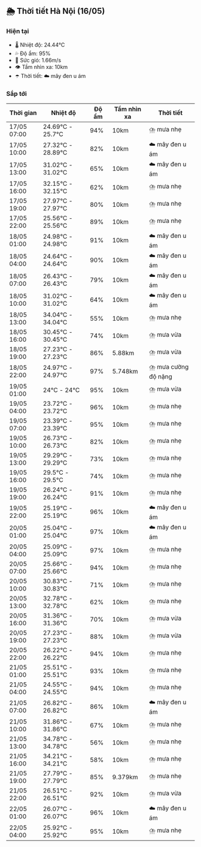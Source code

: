 ## 🌦️ Thời tiết Hà Nội (16/05)

### Hiện tại

- 🌡️ Nhiệt độ: 24.44℃
- 💦 Độ ẩm: 95%
- 💨 Sức gió: 1.66m/s
- 👁️ Tầm nhìn xa: 10km
- ☂️ Thời tiết: ☁️ mây đen u ám

### Sắp tới

| Thời gian | Nhiệt độ | Độ ẩm | Tầm nhìn xa | Thời tiết |
| --- | --- | --- | --- | --- |
| 17/05 07:00 | 24.69℃ - 25.7℃ | 94% | 10km | ⛈️ mưa nhẹ |
| 17/05 10:00 | 27.32℃ - 28.89℃ | 82% | 10km | ☁️ mây đen u ám |
| 17/05 13:00 | 31.02℃ - 31.02℃ | 65% | 10km | ☁️ mây đen u ám |
| 17/05 16:00 | 32.15℃ - 32.15℃ | 62% | 10km | ⛈️ mưa nhẹ |
| 17/05 19:00 | 27.97℃ - 27.97℃ | 80% | 10km | ⛈️ mưa nhẹ |
| 17/05 22:00 | 25.56℃ - 25.56℃ | 89% | 10km | ⛈️ mưa nhẹ |
| 18/05 01:00 | 24.98℃ - 24.98℃ | 91% | 10km | ☁️ mây đen u ám |
| 18/05 04:00 | 24.64℃ - 24.64℃ | 90% | 10km | ☁️ mây đen u ám |
| 18/05 07:00 | 26.43℃ - 26.43℃ | 79% | 10km | ☁️ mây đen u ám |
| 18/05 10:00 | 31.02℃ - 31.02℃ | 64% | 10km | ☁️ mây đen u ám |
| 18/05 13:00 | 34.04℃ - 34.04℃ | 55% | 10km | ⛈️ mưa nhẹ |
| 18/05 16:00 | 30.45℃ - 30.45℃ | 74% | 10km | ⛈️ mưa vừa |
| 18/05 19:00 | 27.23℃ - 27.23℃ | 86% | 5.88km | ⛈️ mưa vừa |
| 18/05 22:00 | 24.97℃ - 24.97℃ | 97% | 5.748km | ⛈️ mưa cường độ nặng |
| 19/05 01:00 | 24℃ - 24℃ | 95% | 10km | ⛈️ mưa vừa |
| 19/05 04:00 | 23.72℃ - 23.72℃ | 96% | 10km | ⛈️ mưa nhẹ |
| 19/05 07:00 | 23.39℃ - 23.39℃ | 95% | 10km | ⛈️ mưa nhẹ |
| 19/05 10:00 | 26.73℃ - 26.73℃ | 82% | 10km | ⛈️ mưa nhẹ |
| 19/05 13:00 | 29.29℃ - 29.29℃ | 73% | 10km | ⛈️ mưa nhẹ |
| 19/05 16:00 | 29.5℃ - 29.5℃ | 74% | 10km | ⛈️ mưa nhẹ |
| 19/05 19:00 | 26.24℃ - 26.24℃ | 91% | 10km | ⛈️ mưa nhẹ |
| 19/05 22:00 | 25.19℃ - 25.19℃ | 96% | 10km | ☁️ mây đen u ám |
| 20/05 01:00 | 25.04℃ - 25.04℃ | 97% | 10km | ☁️ mây đen u ám |
| 20/05 04:00 | 25.09℃ - 25.09℃ | 97% | 10km | ⛈️ mưa nhẹ |
| 20/05 07:00 | 25.66℃ - 25.66℃ | 94% | 10km | ⛈️ mưa nhẹ |
| 20/05 10:00 | 30.83℃ - 30.83℃ | 71% | 10km | ⛈️ mưa nhẹ |
| 20/05 13:00 | 32.78℃ - 32.78℃ | 62% | 10km | ⛈️ mưa nhẹ |
| 20/05 16:00 | 31.36℃ - 31.36℃ | 70% | 10km | ⛈️ mưa vừa |
| 20/05 19:00 | 27.23℃ - 27.23℃ | 88% | 10km | ⛈️ mưa vừa |
| 20/05 22:00 | 26.22℃ - 26.22℃ | 94% | 10km | ⛈️ mưa nhẹ |
| 21/05 01:00 | 25.51℃ - 25.51℃ | 93% | 10km | ⛈️ mưa nhẹ |
| 21/05 04:00 | 24.55℃ - 24.55℃ | 94% | 10km | ⛈️ mưa nhẹ |
| 21/05 07:00 | 26.82℃ - 26.82℃ | 86% | 10km | ☁️ mây đen u ám |
| 21/05 10:00 | 31.86℃ - 31.86℃ | 67% | 10km | ⛈️ mưa nhẹ |
| 21/05 13:00 | 34.78℃ - 34.78℃ | 56% | 10km | ⛈️ mưa nhẹ |
| 21/05 16:00 | 34.21℃ - 34.21℃ | 58% | 10km | ⛈️ mưa nhẹ |
| 21/05 19:00 | 27.79℃ - 27.79℃ | 85% | 9.379km | ⛈️ mưa nhẹ |
| 21/05 22:00 | 26.51℃ - 26.51℃ | 92% | 10km | ⛈️ mưa vừa |
| 22/05 01:00 | 26.07℃ - 26.07℃ | 96% | 10km | ☁️ mây đen u ám |
| 22/05 04:00 | 25.92℃ - 25.92℃ | 95% | 10km | ⛈️ mưa nhẹ |
